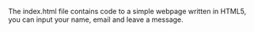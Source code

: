 The index.html file contains code to a simple webpage written in HTML5, you can input your name, email and leave a message.
